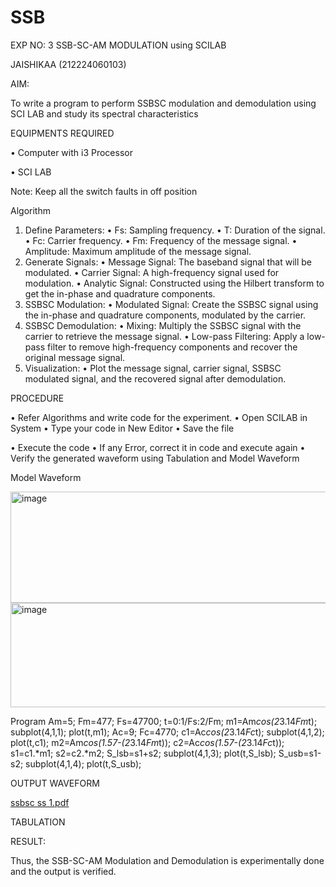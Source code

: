 # SSB

EXP NO: 3	SSB-SC-AM MODULATION using SCILAB

JAISHIKAA (212224060103)

AIM:

To write a program to perform SSBSC modulation and demodulation using SCI LAB and study its spectral characteristics

EQUIPMENTS REQUIRED

•	Computer with i3 Processor

•	SCI LAB

Note: Keep all the switch faults in off position


Algorithm
1.	Define Parameters:
•	Fs: Sampling frequency.
•	T: Duration of the signal.
•	Fc: Carrier frequency.
•	Fm: Frequency of the message signal.
•	Amplitude: Maximum amplitude of the message signal.
2.	Generate Signals:
•	Message Signal: The baseband signal that will be modulated.
•	Carrier Signal: A high-frequency signal used for modulation.
•	Analytic Signal: Constructed using the Hilbert transform to get the in-phase and quadrature components.
3.	SSBSC Modulation:
•	Modulated Signal: Create the SSBSC signal using the in-phase and quadrature components, modulated by the carrier.
4.	SSBSC Demodulation:
•	Mixing: Multiply the SSBSC signal with the carrier to retrieve the message signal.
•	Low-pass Filtering: Apply a low-pass filter to remove high-frequency components and recover the original message signal.
5.	Visualization:
•	Plot the message signal, carrier signal, SSBSC modulated signal, and the recovered signal after demodulation.


PROCEDURE

•	Refer Algorithms and write code for the experiment.
•	Open SCILAB in System
•	Type your code in New Editor
•	Save the file
 
•	Execute the code
•	If any Error, correct it in code and execute again
•	Verify the generated waveform using Tabulation and Model Waveform

Model Waveform

<img width="704" height="178" alt="image" src="https://github.com/user-attachments/assets/32ee29b3-0d95-4192-9762-972d50c05c90" />
<img width="706" height="167" alt="image" src="https://github.com/user-attachments/assets/bff0d8fd-d679-444e-af37-0b34585853c1" />

Program
Am=5;
Fm=477;
Fs=47700;
t=0:1/Fs:2/Fm;
m1=Am*cos(2*3.14*Fm*t);
subplot(4,1,1);
plot(t,m1);
Ac=9;
Fc=4770;
c1=Ac*cos(2*3.14*Fc*t);
subplot(4,1,2);
plot(t,c1);
m2=Am*cos(1.57-(2*3.14*Fm*t));
c2=Ac*cos(1.57-(2*3.14*Fc*t));
s1=c1.*m1;
s2=c2.*m2;
S_lsb=s1+s2;
subplot(4,1,3);
plot(t,S_lsb);
S_usb=s1-s2;
subplot(4,1,4);
plot(t,S_usb);

OUTPUT WAVEFORM

[ssbsc ss 1.pdf](https://github.com/user-attachments/files/23103695/ssbsc.ss.1.pdf)

TABULATION









RESULT:

Thus, the SSB-SC-AM Modulation and Demodulation is experimentally done and the output is verified.





